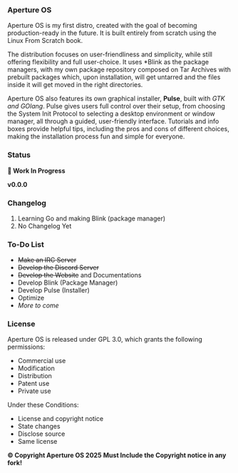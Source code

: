 ### Aperture OS

Aperture OS is my first distro, created with the goal of becoming production-ready in the future. It is built entirely from scratch using the Linux From Scratch book.

The distribution focuses on user-friendliness and simplicity, while still offering flexibility and full user-choice. It uses *Blink as the package managers, with my own package repository composed on Tar Archives with prebuilt packages which, upon installation, will get untarred and the files inside it will get moved in the right directories.

Aperture OS also features its own graphical installer, **Pulse**, built with *GTK and GOlang*. Pulse gives users full control over their setup, from choosing the System Init Protocol to selecting a desktop environment or window manager, all through a guided, user-friendly interface. Tutorials and info boxes provide helpful tips, including the pros and cons of different choices, making the installation process fun and simple for everyone.


### Status

**🚧   Work In Progress**

**v0.0.0**

### Changelog

1. Learning Go and making Blink (package manager)
2. No Changelog Yet

### To-Do List

- ~~Make an IRC Server~~
- ~~Develop the Discord Server~~
- ~~Develop the Website~~ and Documentations
- Develop Blink (Package Manager)
- Develop Pulse (Installer)
- Optimize
- *More to come*


### License
Aperture OS is released under GPL 3.0, which grants the following permissions:

* Commercial use
* Modification
* Distribution
* Patent use
* Private use
 
Under these Conditions:

* License and copyright notice
* State changes
* Disclose source
* Same license


**&copy; Copyright Aperture OS 2025**
**Must Include the Copyright notice in any fork!**
